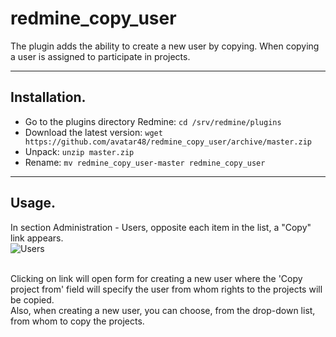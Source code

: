 # redmine_copy_user
The plugin adds the ability to create a new user by copying. When copying a user is assigned to participate in projects.

***

## Installation. 
* Go to the plugins directory Redmine: `cd /srv/redmine/plugins`
* Download the latest version: `wget https://github.com/avatar48/redmine_copy_user/archive/master.zip`
* Unpack: `unzip master.zip`
* Rename: `mv redmine_copy_user-master redmine_copy_user`


***
## Usage. 
In section Administration - Users, opposite each item in the list, a "Copy" link appears.
<br>
![Users](https://i.imgur.com/RP4iwz7.png)

<br>
Clicking on link will open form for creating a new user where the 'Copy project from' field will specify the user from whom rights to the projects will be copied.<br>
Also, when creating a new user, you can choose, from the drop-down list, from whom to copy the projects.